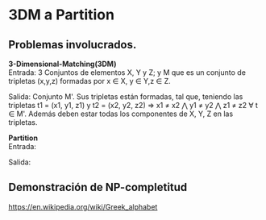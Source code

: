 # 3DM a Partition

## Problemas involucrados.

**3-Dimensional-Matching(3DM)**  
Entrada: 3 Conjuntos de elementos X, Y y Z; y M que es un conjunto de tripletas (x,y,z) formadas por x $\in$ X, y $\in$ Y,z $\in$ Z.  

Salida: Conjunto M'. Sus tripletas están formadas, tal que, teniendo las tripletas t1 = (x1, y1, z1) y t2 = (x2, y2, z2) => x1 $\neq$ x2 $\bigwedge$ y1 $\neq$ y2 $\bigwedge$ z1 $\neq$ z2 $\forall$ t $\in$ M'.  Además deben estar todas los componentes de X, Y, Z en las tripletas.


**Partition**  
Entrada: 

Salida:


## Demonstración de NP-completitud



https://en.wikipedia.org/wiki/Greek_alphabet
